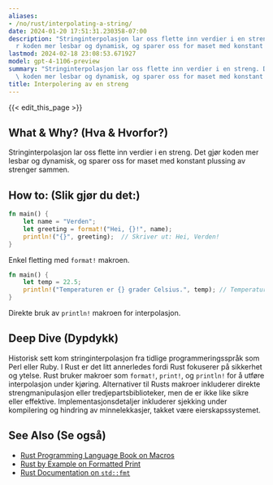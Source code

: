 ```yaml
---
aliases:
- /no/rust/interpolating-a-string/
date: 2024-01-20 17:51:31.230358-07:00
description: "Stringinterpolasjon lar oss flette inn verdier i en streng. Det gj\xF8\
  r koden mer lesbar og dynamisk, og sparer oss for maset med konstant plussing av\u2026"
lastmod: 2024-02-18 23:08:53.671927
model: gpt-4-1106-preview
summary: "Stringinterpolasjon lar oss flette inn verdier i en streng. Det gj\xF8r\
  \ koden mer lesbar og dynamisk, og sparer oss for maset med konstant plussing av\u2026"
title: Interpolering av en streng
---
```


{{< edit_this_page >}}

## What & Why? (Hva & Hvorfor?)
Stringinterpolasjon lar oss flette inn verdier i en streng. Det gjør koden mer lesbar og dynamisk, og sparer oss for maset med konstant plussing av strenger sammen.

## How to: (Slik gjør du det:)
```Rust
fn main() {
    let name = "Verden";
    let greeting = format!("Hei, {}!", name);
    println!("{}", greeting);  // Skriver ut: Hei, Verden!
}
```

Enkel fletting med `format!` makroen.

```Rust
fn main() {
    let temp = 22.5;
    println!("Temperaturen er {} grader Celsius.", temp); // Temperaturen er 22.5 grader Celsius.
}
```

Direkte bruk av `println!` makroen for interpolasjon.

## Deep Dive (Dypdykk)
Historisk sett kom stringinterpolasjon fra tidlige programmeringsspråk som Perl eller Ruby. I Rust er det litt annerledes fordi Rust fokuserer på sikkerhet og ytelse. Rust bruker makroer som `format!`, `print!`, og `println!` for å utføre interpolasjon under kjøring. Alternativer til Rusts makroer inkluderer direkte strengmanipulasjon eller tredjepartsbiblioteker, men de er ikke like sikre eller effektive. Implementasjonsdetaljer inkluderer sjekking under kompilering og hindring av minnelekkasjer, takket være eierskapssystemet.

## See Also (Se også)
- [Rust Programming Language Book on Macros](https://doc.rust-lang.org/book/ch19-06-macros.html)
- [Rust by Example on Formatted Print](https://doc.rust-lang.org/rust-by-example/hello/print.html)
- [Rust Documentation on `std::fmt`](https://doc.rust-lang.org/std/fmt/)
